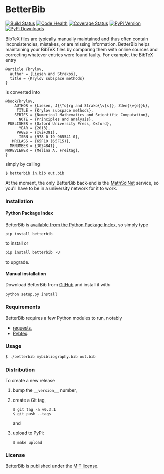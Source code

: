 # BetterBib

[![Build Status](https://travis-ci.org/nschloe/betterbib.svg?branch=master)](https://travis-ci.org/nschloe/betterbib)
[![Code Health](https://landscape.io/github/nschloe/betterbib/master/landscape.png)](https://landscape.io/github/nschloe/betterbib/master)
[![Coverage Status](https://coveralls.io/repos/nschloe/betterbib/badge.svg?branch=master&service=github)](https://coveralls.io/github/nschloe/betterbib?branch=master)
[![PyPi Version](https://img.shields.io/pypi/v/betterbib.svg)](https://pypi.python.org/pypi/betterbib)
[![PyPi Downloads](https://img.shields.io/pypi/dm/betterbib.svg)](https://pypi.python.org/pypi/betterbib)

BibTeX files are typically manually maintained and thus often contain
inconsistencies, mistakes, or are missing information. BetterBib helps
maintaining your BibTeX files by comparing them with online sources and
correcting whatever entries were found faulty. For example, the BibTeX entry
```
@article {krylov,
  author = {Liesen and Strakoš},
  title = {Krylov subspace methods}
}
```
is converted into
```
@book{krylov,
    AUTHOR = {Liesen, J{\"o}rg and Strako{\v{s}}, Zden{\v{e}}k},
     TITLE = {Krylov subspace methods},
    SERIES = {Numerical Mathematics and Scientific Computation},
      NOTE = {Principles and analysis},
 PUBLISHER = {Oxford University Press, Oxford},
      YEAR = {2013},
     PAGES = {xvi+391},
      ISBN = {978-0-19-965541-0},
   MRCLASS = {65F10 (65F15)},
  MRNUMBER = {3024841},
MRREVIEWER = {Melina A. Freitag},
}
```
simply by calling
```
$ betterbib in.bib out.bib
```

At the moment, the only BetterBib back-end is the
[MathSciNet](http://www.ams.org/mathscinet/) service, so you'll have to be in a
university network for it to work.


### Installation

#### Python Package Index

BetterBib is [available from the Python Package
Index](https://pypi.python.org/pypi/betterbib/), so simply type
```
pip install betterbib
```
to install or
```
pip install betterbib -U
```
to upgrade.

#### Manual installation

Download BetterBib from [GitHub](https://github.com/nschloe/betterbib) and install it
with
```
python setup.py install
```

### Requirements

BetterBib requires a few Python modules to run, notably

* [requests](http://docs.python-requests.org/en/latest/),
* [Pybtex](http://pybtex.sourceforge.net/).


### Usage
```
$ ./betterbib mybibliography.bib out.bib
```

### Distribution
To create a new release

1. bump the `__version__` number,

2. create a Git tag,
    ```
    $ git tag -a v0.3.1
    $ git push --tags
    ```
    and

3. upload to PyPi:
    ```
    $ make upload
    ```

### License

BetterBib is published under the [MIT license](https://en.wikipedia.org/wiki/MIT_License).
